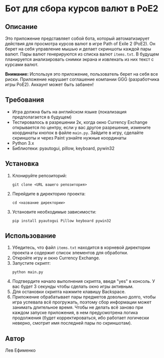 # Бот для сбора курсов валют в PoE2

## Описание

Это приложение представляет собой бота, который автоматизирует действия для просмотра курсов валют в игре Path of Exile 2 (PoE2). Он берет на себя управление мышью и делает скриншоты каждой пары валют. Пары валют генерируются из списка валют `items.txt`. В будущем планируется анализировать снимки экрана и извлекать из них текст с курсами валют.

**Внимание:** Используя это приложение, пользователь берет на себя все риски. Приложение нарушает соглашение компании GGG (разработчика игры PoE2). Аккаунт может быть забанен!

## Требования

- Игра должна быть на английском языке (локализация предполагается в будущем)
- Тестировалось в разрешении 2к, когда окно Currency Exchange открывается по центру, если у вас другое разрешение, измените координаты кнопок в файле `main.py`. Зайдите в игру, сделайте скриншоты и через Paint узнайте нужные координаты
- Python 3.x
- Библиотеки: pyautogui, pillow, keyboard, pywin32

## Установка

1. Клонируйте репозиторий:
   ```
   git clone <URL вашего репозитория>
   ```
2. Перейдите в директорию проекта:
   ```
   cd <название директории>
   ```
3. Установите необходимые зависимости:
   ```
   pip install pyautogui Pillow keyboard pywin32
   ```

## Использование

1. Убедитесь, что файл `items.txt` находится в корневой директории проекта и содержит список элементов для обработки.
2. Откройте игру и окно Currency Exchange.
3. Запустите скрипт:
   ```
   python main.py
   ```
4. Подтвердите начало выполнения скрипта, введя "yes" в консоль. У вас будет 3 секунды чтобы сделать окно игры активным.
5. Для остановки скрипта нажмите клавишу Backspace.
6. Приложение обрабатывает пары предметов довольно долго, чтобы игра успевала всё прогружать, поэтому сбор информации может занимать длительное время. Чтобы не делать всё заново при каждом запуске приложения, в нем предусмотрена логика продолжения (будет корректироваться, ибо работает логически неверно, смотрит имя последней пары по скриншотам).

## Автор

Лев Ефименко